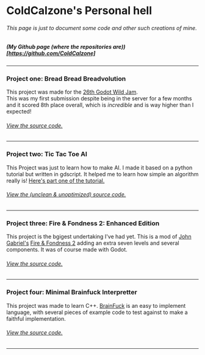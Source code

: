 # ColdCalzone's Personal hell  
###### This page is just to document some code and other such creations of mine.  
##### (My Github page (where the repositories are))[https://github.com/ColdCalzone]
___  

### Project one: Bread Bread Breadvolution  
This project was made for the [26th Godot Wild Jam](https://itch.io/jam/godot-wild-jam-26).  
This was my first submission despite being in the server for a few months and it scored 8th place overall, which is *incredible* and is way higher than I expected!  
###### [View the source code.](https://github.com/ColdCalzone/bread-bread-breadvolution)  
___  

### Project two: Tic Tac Toe AI  
This Project was just to learn how to make AI. I made it based on a python tutorial but written in gdscript. It helped me to learn how simple an algorithm really is! [Here's part one of the tutorial.](https://www.youtube.com/watch?v=5s_lGC2sxwQ)  
###### [View the (unclean & unoptimized) source code.](https://github.com/ColdCalzone/TicTacToe)  
___

### Project three: Fire & Fondness 2: Enhanced Edition 
This project is the bgigest undertaking I've had yet. This is a mod of [John Gabriel's](https://johngabrieluk.itch.io) [Fire & Fondness 2](https://johngabrieluk.itch.io/fire-and-fondness-2) adding an extra seven levels and several components. It was of course made with Godot.
###### [View the source code.](https://github.com/ColdCalzone/fire-and-fondness-2-EE)
___

### Project four: Minimal Brainfuck Interpretter
This project was made to learn C++. [BrainFuck](https://esolangs.org/wiki/Brainfuck) is an easy to implement language, with several pieces of example code to test against to make a faithful implementation.
###### [View the source code.](https://github.com/ColdCalzone/minimal-brainfuck-interpreter)
___
